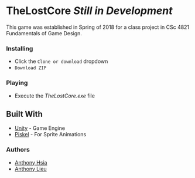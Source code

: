 # TheLostCore *Still in Development*
This game was established in Spring of 2018 for a class project in CSc 4821 Fundamentals of Game Design. 
### Installing
* Click the `Clone or download` dropdown
* `Download ZIP`

### Playing
* Execute the *TheLostCore.exe* file

## Built With
* [Unity](https://unity3d.com/) - Game Engine
* [Piskel](https://www.piskelapp.com/) - For Sprite Animations

### Authors
* [Anthony Hsia](https://github.com/ahsia3)
* [Anthony Lieu](https://github.com/alieu526)
